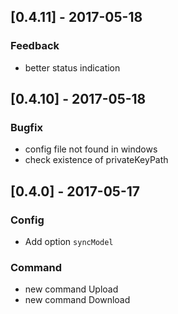 ## [0.4.11] - 2017-05-18
### Feedback
* better status indication

## [0.4.10] - 2017-05-18
### Bugfix
* config file not found in windows
* check existence of privateKeyPath

## [0.4.0] - 2017-05-17
### Config
* Add option `syncModel`

### Command
* new command Upload
* new command Download
